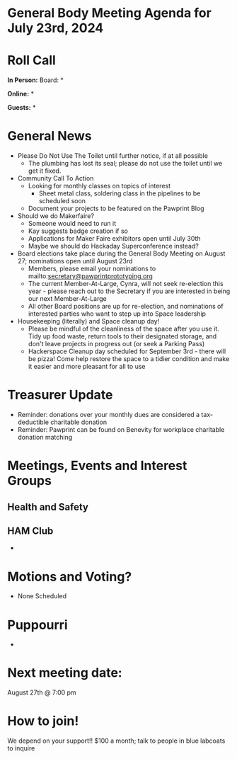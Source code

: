 # General Body Meeting Agenda for July 23rd, 2024
# Roll Call
**In Person:**
Board:
* 

**Online:** 
* 

**Guests:** 
* 

# General News
- Please Do Not Use The Toilet until further notice, if at all possible
  - The plumbing has lost its seal; please do not use the toilet until we get it fixed.
- Community Call To Action
  - Looking for monthly classes on topics of interest
     - Sheet metal class, soldering class in the pipelines to be scheduled soon
  - Document your projects to be featured on the Pawprint Blog
 - Should we do Makerfaire?
   - Someone would need to run it 
   - Kay suggests badge creation if so
   - Applications for Maker Faire exhibitors open until July 30th
   - Maybe we should do Hackaday Superconference instead?
 - Board elections take place during the General Body Meeting on August 27; nominations open until August 23rd
   - Members, please email your nominations to mailto:secretary@pawprintprototyping.org
   - The current Member-At-Large, Cynra, will not seek re-election this year - please reach out to the Secretary if you are interested in being our next Member-At-Large
   - All other Board positions are up for re-election, and nominations of interested parties who want to step up into Space leadership
- Housekeeping (literally) and Space cleanup day!
  - Please be mindful of the cleanliness of the space after you use it. Tidy up food waste, return tools to their designated storage, and don't leave projects in progress out (or seek a Parking Pass)
  - Hackerspace Cleanup day scheduled for September 3rd - there will be pizza! Come help restore the space to a tidier condition and make it easier and more pleasant for all to use

  
# Treasurer Update
- Reminder: donations over your monthly dues are considered a tax-deductible charitable donation
- Reminder: Pawprint can be found on Benevity for workplace charitable donation matching

# Meetings, Events and Interest Groups

## Health and Safety

## HAM Club
- 
  
# Motions and Voting?
- None Scheduled
    
# Puppourri
- 



# Next meeting date:
August 27th @ 7:00 pm

# How to join!
We depend on your support!! $100 a month; talk to people in blue labcoats to inquire
